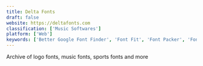 ```yaml
---
title: Delta Fonts
draft: false 
website: https://deltafonts.com
classification: ['Music Softwares']
platform: ['Web']
keywords: ['Better Google Font Finder', 'Font Fit', 'Font Packer', 'FontMap', 'FontScan', 'FontSpark', 'Fontea', 'Get The Font', 'Handy Fonts', 'IcoMoon', 'Optician Sans', 'Reduce by Flawless App', 'Sketch Viewer', 'Sketch2PDF', 'What Font Is']
---
```

Archive of logo fonts, music fonts, sports fonts and more